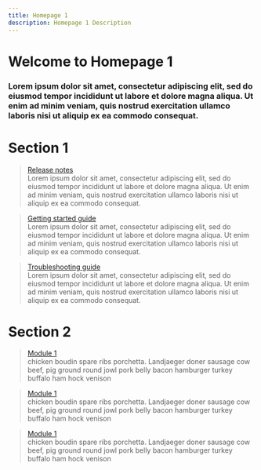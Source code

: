 ```yaml
---
title: Homepage 1
description: Homepage 1 Description
---
```


# Welcome to Homepage 1

### Lorem ipsum dolor sit amet, consectetur adipiscing elit, sed do eiusmod tempor incididunt ut labore et dolore magna aliqua. Ut enim ad minim veniam, quis nostrud exercitation ullamco laboris nisi ut aliquip ex ea commodo consequat.

# Section 1

<section>

> [Release notes](/module1/home)  
> Lorem ipsum dolor sit amet, consectetur adipiscing elit, sed do eiusmod tempor incididunt ut labore et dolore magna aliqua. Ut enim ad minim veniam, quis nostrud exercitation ullamco laboris nisi ut aliquip ex ea commodo consequat.

> [Getting started guide](/module1/home)  
> Lorem ipsum dolor sit amet, consectetur adipiscing elit, sed do eiusmod tempor incididunt ut labore et dolore magna aliqua. Ut enim ad minim veniam, quis nostrud exercitation ullamco laboris nisi ut aliquip ex ea commodo consequat.

> [Troubleshooting guide](/module1/home)  
> Lorem ipsum dolor sit amet, consectetur adipiscing elit, sed do eiusmod tempor incididunt ut labore et dolore magna aliqua. Ut enim ad minim veniam, quis nostrud exercitation ullamco laboris nisi ut aliquip ex ea commodo consequat.

</section>
  
# Section 2

<section>

> [Module 1](/module1/home)  
> chicken boudin spare ribs porchetta. Landjaeger doner sausage cow beef, pig ground round jowl pork belly bacon hamburger turkey buffalo ham hock venison

> [Module 1](/module1/home)  
> chicken boudin spare ribs porchetta. Landjaeger doner sausage cow beef, pig ground round jowl pork belly bacon hamburger turkey buffalo ham hock venison

> [Module 1](/module1/home)  
> chicken boudin spare ribs porchetta. Landjaeger doner sausage cow beef, pig ground round jowl pork belly bacon hamburger turkey buffalo ham hock venison
  
</section>


